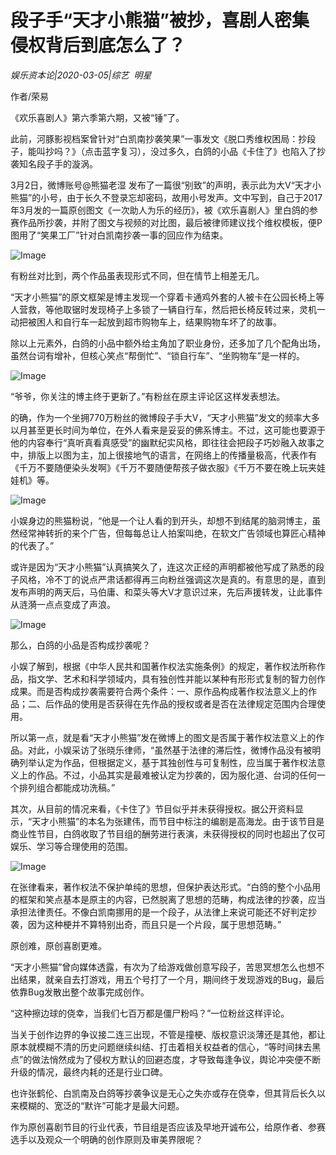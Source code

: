 # 段子手“天才小熊猫”被抄，喜剧人密集侵权背后到底怎么了？

*娱乐资本论|2020-03-05|综艺 
                                                明星*

作者/荣易

《欢乐喜剧人》第六季第六期，又被“锤”了。

此前，河豚影视档案曾针对“白凯南抄袭笑果”一事发文《脱口秀维权困局：抄段子，能叫抄吗？》（点击蓝字复习），没过多久，白鸽的小品《卡住了》也陷入了抄袭知名段子手的漩涡。

3月2日，微博账号@熊猫老湿 发布了一篇很“别致”的声明，表示此为大V“天才小熊猫”的小号，由于长久不登录忘却密码，故用小号发声。文中写到，自己于2017年3月发的一篇原创图文《一次助人为乐的经历》，被《欢乐喜剧人》里白鸽的参赛作品所抄袭，并附了图文与视频的对比图，最后被律师建议找个维权模板，便P图用了“笑果工厂”针对白凯南抄袭一事的回应作为结束。

![Image](http://p3.pstatp.com/large/pgc-image/c3fe416641fa4dd8b25cb51d46399789)

有粉丝对比到，两个作品虽表现形式不同，但在情节上相差无几。

“天才小熊猫”的原文框架是博主发现一个穿着卡通鸡外套的人被卡在公园长椅上等人营救，等他取锯时发现椅子上多锁了一辆自行车，然后把长椅反转过来，灵机一动把被困人和自行车一起放到超市购物车上，结果购物车坏了的故事。

除以上元素外，白鸽的小品中额外给主角加了职业身份，还多加了几个配角出场，虽然台词有增补，但核心笑点“帮倒忙”、“锁自行车”、“坐购物车”是一样的。

![Image](http://p1.pstatp.com/large/pgc-image/58b3966be64f40efb3cf9bc45724b9af)

“爷爷，你关注的博主终于更新了。”有粉丝在原主评论区这样发表想法。

的确，作为一个坐拥770万粉丝的微博段子手大V，“天才小熊猫”发文的频率大多以月甚至更长时间为单位，在外人看来是妥妥的佛系博主。不过，这可能也要源于他的内容奉行“真听真看真感受”的幽默纪实风格，即往往会把段子巧妙融入故事之中，排版上以图为主，加上很接地气的语言，在网络上的传播量极高，代表作有《千万不要随便染头发啊》《千万不要随便帮孩子做衣服》《千万不要在晚上玩夹娃娃机》等。

![Image](http://p1.pstatp.com/large/pgc-image/069a736480b24a198fb67c7b294bd7ee)

小娱身边的熊猫粉说，“他是一个让人看的到开头，却想不到结尾的脑洞博主，虽然经常神转折的来个广告，但每每总让人拍案叫绝，在软文广告领域也算匠心精神的代表了。”

或许是因为“天才小熊猫”认真搞笑久了，连这次正经的声明都被他写成了熟悉的段子风格，冷不丁的说点严肃话都得再三向粉丝强调这次是真的。有意思的是，直到发布声明的两天后，马伯庸、和菜头等大V才意识过来，先后声援转发，让此事件从涟漪一点点变成了声浪。

![Image](http://p9.pstatp.com/large/pgc-image/d7d212cce0204636a56efc7709d0f098)

那么，白鸽的小品是否构成抄袭呢？

小娱了解到，根据《中华人民共和国著作权法实施条例》的规定，著作权法所称作品，指文学、艺术和科学领域内，具有独创性并能以某种有形形式复制的智力创作成果。而是否构成抄袭需要符合两个条件：一、原作品构成著作权法意义上的作品；二、后作品的使用是否获得在先作品的授权或者是否在法律规定范围内合理使用。

所以第一点，就是看“天才小熊猫”发在微博上的图文是否属于著作权法意义上的作品。对此，小娱采访了张晓乐律师，“虽然基于法律的滞后性，微博作品没有被明确列举认定为作品，但根据定义，基于其独创性与可复制性，应当属于著作权法意义上的作品。不过，小品其实是最难被认定为抄袭的，因为服化道、台词的任何一个排列组合都能成功洗稿。”

其次，从目前的情况来看，《卡住了》节目似乎并未获得授权。据公开资料显示，“天才小熊猫”的本名为张建伟，而节目中标注的编剧是高海龙。由于该节目是商业性节目，白鸽收取了节目组的酬劳进行表演，未获得授权的同时也超出了仅可娱乐、学习等合理使用的范围。

![Image](http://p1.pstatp.com/large/pgc-image/4ef81fdd8f70496ba971b65161ca980a)

在张律看来，著作权法不保护单纯的思想，但保护表达形式。“白鸽的整个小品用的框架和笑点基本是原主的内容，已然脱离了思想的范畴，构成法律的抄袭，应当承担法律责任。不像白凯南挪用的是一个段子，从法律上来说可能还不好判定抄袭，因为这种梗并不算特别出奇，而且只是一个片段，属于思想范畴。”

原创难，原创喜剧更难。

“天才小熊猫”曾向媒体透露，有次为了给游戏做创意写段子，苦思冥想怎么也想不出结果，就亲自去打游戏，用五个号打了一个月，期间终于发现游戏的Bug，最后依靠Bug发散出整个故事完成创作。

“这种擦边球的侥幸，当我们七百万都是僵尸粉吗？”一位粉丝这样评论。

当关于创作边界的争议接二连三出现，不管是撞梗、版权意识淡薄还是其他，都让原本就模糊不清的历史问题继续纠结、打击着相关权益者的信心，“等时间抹去黑点”的做法悄然成为了侵权方默认的回避态度，才导致每逢争议，舆论冲突便不断升级的情况，最终内耗的还是行业口碑。

也许张鹤伦、白凯南及白鸽等抄袭争议是无心之失亦或存在侥幸，但其背后长久以来模糊的、宽泛的“默许”可能才是最大问题。

作为原创喜剧节目的行业代表，节目组是否应该及早地开诚布公，给原作者、参赛选手以及观众一个明确的创作原则及审美界限呢？

